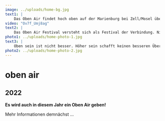 ```yaml
---
image: ../uploads/home-bg.jpg
text1: |
    Das Oben Air findet hoch oben auf der Marienburg bei Zell/Mosel über der engsten Moselschleife statt. Internationale Künstlerinnen und Künstler teilen sich die Bühne mit regionalen Acts. Dabei ist es uns ein Anliegen, die regionale Musikkultur zu stärken und Nachwuchsmusiker:innen eine Bühne zu geben. Unsere zwei Bühnen (Kirche und Terrasse) werden abwechselnd bespielt, wobei es uns wichtig ist, Pausen zum Durchschnaufen einzubauen. Unser Cateringbereich wird sich durch regionale Angebote bestens gerüstet präsentieren können. Am Tresen kann man sich über regionales Bier freuen und natürlich die lokale Weinvielfalt der umliegenden Weingüter genießen. Dabei setzten wir ausschließlich auf ökologisch produzierende Winzer und Winzerinnen. Rund ums Gelände bzw. auf dem Gelände selbst, sind verschiedenste Kunstinstallationen zu entdecken. Es gilt also – Sinne schärfen, Uhr zu Hause lassen, friedlich Oben feiern!
video: "Ov7f_Umj8ag"
text2: |
    Das Oben Air Festival versteht sich als Festival der Verbindung. Nicht auf abstrakter Ebene, sondern in praktischer Weise. Umgesetzt wird die Verbindung in musikalischer Weise: Regionale, nationale sowie internationale Künstler:innen finden auf zwei Bühnen zusammen. Umgesetzt wird die Verbindung auch hinsichtlich unserer Zielgruppe(n): Jugendliche, junge Erwachsene und jung Gebliebene erleben gemeinsam das Oben Air und die Marienburg. Generationen grenzen sich nicht ab, sondern haben gemeinsam Platz. Auch unsere Ausrichtung als allgemeines Kulturfest manifestiert den ineinandergreifenden Charakter. Kunstinstallationen von regionalen Künstlern und Künstlerinnen treffen auf Videoinstallationen und Projektionen. So bilden Intergenerationalität, Internationalität und Interdisziplinarität unseren Anspruch und unseren Charakter ab.
photo1: ../uploads/home-photo-1.jpg
text3: |
    Oben sein ist nicht besser. Höher sein schafft keinen besseren Überblick. Erhöhung ist Entfernung. Was das Oben für uns bedeutet, ist etwas völlig Anderes. Wir wollen Nähe, Berührung und Weitsicht. Wir blicken nicht herab, wir sind auf Augenhöhe. Oben sein heißt kommunizieren und inne halten. Oben sein ist intuitiv und aufmerksam. Oben sein heißt Tauchen und Schweben. Immer mittendrin. Wir möchten einen Raum erschaffen, der kein Utopia ist, kein Gegenentwurf zu scheinbar Verstaubtem. Wir befinden uns in mitten einer Naturund Kulturlandschaft, die durch Mitmachen, Anpacken und Fehler entstanden ist und immer neu entsteht. Wir möchten Teil dieser Entwicklung sein. Musikalisch, künstlerisch, angreifbar, ambitioniert und genügsam.
photo2: ../uploads/home-photo-2.jpg
---
```

# oben air

## **2022**        

**Es wird auch in diesem Jahr ein Oben Air geben!**

Mehr Informationen demnächst ...
